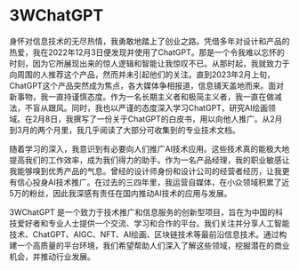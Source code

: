 # 3WChatGPT
身怀对信息技术的无尽热情，我勇敢地踏上了创业之路。凭借多年对设计和产品的热爱，我在2022年12月3日便发现并使用了ChatGPT。那是一个令我难以忘怀的时刻，因为它所展现出来的惊人逻辑和智能让我惊叹不已。从那时起，我就致力于向周围的人推荐这个产品，然而并未引起他们的关注。直到2023年2月上旬，ChatGPT这个产品突然成为焦点，各大媒体争相报道，信息铺天盖地而来。面对新事物，我一直持谨慎态度。作为一名长期主义者和极简主义者，我一直在做减法，不盲从跟风。同时，我也以严谨的态度深入学习ChatGPT，研究AI绘画领域。在2月8日，我撰写了一份关于ChatGPT的白皮书，用以向他人推广。从2月到3月的两个月里，我几乎阅读了大部分可收集到的专业技术文档。



随着学习的深入，我意识到有必要向人们推广AI技术应用。这些技术真的能极大地提高我们的工作效率，成为我们得力的助手。作为一名产品经理，我的职业敏感让我能够嗅到优秀产品的气息。曾经的设计师身份和设计公司的经营者经历，让我更有信心投身AI技术推广。在过去的三四年里，我运营自媒体，在小众领域积累了近5万的粉丝，因此我深感有责任在国内推动AI技术的应用与发展。



3WChatGPT 是一个致力于技术推广和信息服务的创新型项目，旨在为中国的科技爱好者和专业人士提供一个交流、学习和合作的平台。我们关注并分享人工智能技术、ChatGPT、AIGC、NFT、AI绘画、区块链技术等最前沿信息技术。通过构建一个高质量的平台环境，我们希望帮助人们深入了解这些领域，挖掘潜在的商业机会，并推动行业发展。

